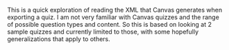 This is a quick exploration of reading the XML that Canvas generates when exporting a quiz.
I am not very familiar with Canvas quizzes and the range of possible question types and content. 
So this is based on looking at 2 sample quizzes and currently limited to those, with some hopefully
generalizations that apply to others.
